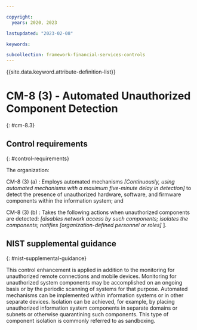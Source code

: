 ```yaml
---

copyright:
  years: 2020, 2023

lastupdated: "2023-02-08"

keywords:

subcollection: framework-financial-services-controls
---
```


{{site.data.keyword.attribute-definition-list}}

               
# CM-8 (3) - Automated Unauthorized Component Detection
{: #cm-8.3}

## Control requirements
{: #control-requirements}

The organization:

CM-8 (3) (a)
    : Employs automated mechanisms _[Continuously, using automated mechanisms with a maximum five-minute delay in detection]_ to detect the presence of unauthorized hardware, software, and firmware components within the information system; and

CM-8 (3) (b)
    : Takes the following actions when unauthorized components are detected: _[disables network access by such components; isolates the components; notifies [organization-defined personnel or roles]_ ].

## NIST supplemental guidance
{: #nist-supplemental-guidance}

This control enhancement is applied in addition to the monitoring for unauthorized remote connections and mobile devices. Monitoring for unauthorized system components may be accomplished on an ongoing basis or by the periodic scanning of systems for that purpose. Automated mechanisms can be implemented within information systems or in other separate devices. Isolation can be achieved, for example, by placing unauthorized information system components in separate domains or subnets or otherwise quarantining such components. This type of component isolation is commonly referred to as sandboxing.





